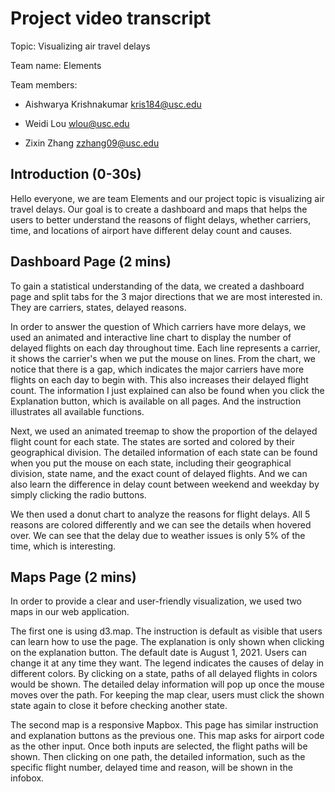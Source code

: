 # Project video transcript

Topic: Visualizing air travel delays

Team name: Elements

Team members:

- Aishwarya Krishnakumar kris184@usc.edu

- Weidi Lou wlou@usc.edu

- Zixin Zhang zzhang09@usc.edu

## Introduction (0-30s)

Hello everyone, we are team Elements and our project topic is visualizing air travel delays. Our goal is to create a dashboard and maps that helps the users to better understand the reasons of flight delays, whether carriers, time, and locations of airport have different delay count and causes. 

## Dashboard Page (2 mins)
To gain a statistical understanding of the data, we created a dashboard page and split tabs for the 3 major directions that we are most interested in. They are carriers, states, delayed reasons. 

In order to answer the question of Which carriers have more delays, we used an animated and interactive line chart to display the number of delayed flights on each day throughout time. Each line represents a carrier, it shows the carrier's when we put the mouse on lines. From the chart, we notice that there is a gap, which indicates the major carriers have more flights on each day to begin with. This also increases their delayed flight count. The information I just explained can also be found when you click the Explanation button, which is available on all pages. And the instruction illustrates all available functions.

Next, we used an animated treemap to show the proportion of the delayed flight count for each state. The states are sorted and colored by their geographical division.
The detailed information of each state can be found when you put the mouse on each state, including their geographical division, state name, and the exact count of delayed flights. And we can also learn the difference in delay count between weekend and weekday by simply clicking the radio buttons. 

We then used a donut chart to analyze the reasons for flight delays. All 5 reasons are colored differently and we can see the details when hovered over. We can see that the delay due to weather issues is only 5% of the time, which is interesting.


## Maps Page (2 mins)
In order to provide a clear and user-friendly visualization, we used two maps in our web application.

The first one is using d3.map. The instruction is default as visible that users can learn how to use the page. The explanation is only shown when clicking on the explanation button. The default date is August 1, 2021. Users can change it at any time they want. The legend indicates the causes of delay in different colors. By clicking on a state, paths of all delayed flights in colors would be shown. The detailed delay information will pop up once the mouse moves over the path. For keeping the map clear, users must click the shown state again to close it before checking another state.

The second map is a responsive Mapbox. This page has similar instruction and explanation buttons as the previous one. This map asks for airport code as the other input. Once both inputs are selected, the flight paths will be shown. Then clicking on one path, the detailed information, such as the specific flight number, delayed time and reason, will be shown in the infobox.
